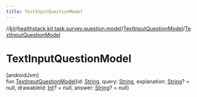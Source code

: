 ```yaml
---
title: TextInputQuestionModel
---
```

//[kit](../../../index.html)/[healthstack.kit.task.survey.question.model](../index.html)/[TextInputQuestionModel](index.html)/[TextInputQuestionModel](-text-input-question-model.html)



# TextInputQuestionModel



[androidJvm]\
fun [TextInputQuestionModel](-text-input-question-model.html)(id: [String](https://kotlinlang.org/api/latest/jvm/stdlib/kotlin/-string/index.html), query: [String](https://kotlinlang.org/api/latest/jvm/stdlib/kotlin/-string/index.html), explanation: [String](https://kotlinlang.org/api/latest/jvm/stdlib/kotlin/-string/index.html)? = null, drawableId: [Int](https://kotlinlang.org/api/latest/jvm/stdlib/kotlin/-int/index.html)? = null, answer: [String](https://kotlinlang.org/api/latest/jvm/stdlib/kotlin/-string/index.html)? = null)




